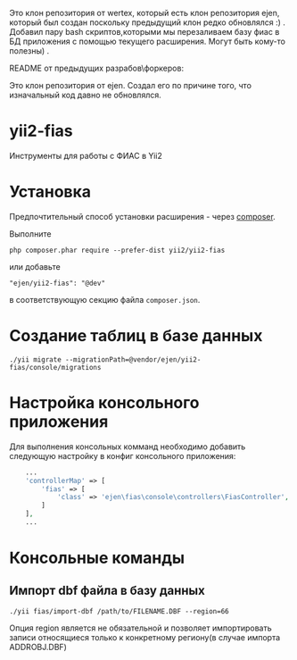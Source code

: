 Это клон репозитория от  wertex, который есть клон репозитория ejen, который был создан поскольку предыдущий клон редко обновлялся :) . Добавил пару bash скриптов,которыми мы перезаливаем базу фиас в БД приложения с помощью текущего расширения. Могут быть кому-то полезны) .  

README от предыдущих разрабов\форкеров:

Это клон репозитория от ejen. Создал его по причине того, что изначальный код давно не обновлялся. 

# yii2-fias
Инструменты для работы с ФИАС в Yii2

# Установка

Предпочтительный способ установки расширения - через [composer](http://getcomposer.org/download/).

Выполните

```
php composer.phar require --prefer-dist yii2/yii2-fias
```

или добавьте

```
"ejen/yii2-fias": "@dev"
```

в соответствующую секцию файла `composer.json`.

# Создание таблиц в базе данных

```
./yii migrate --migrationPath=@vendor/ejen/yii2-fias/console/migrations
```

# Настройка консольного приложения

Для выполнения консольных комманд необходимо добавить следующую настройку в конфиг консольного приложения:

```php
    ...
    'controllerMap' => [
        'fias' => [
            'class' => 'ejen\fias\console\controllers\FiasController',
        ]
    ],
    ...
```

# Консольные команды

## Импорт dbf файла в базу данных
```
./yii fias/import-dbf /path/to/FILENAME.DBF --region=66
```

Опция region является не обязательной и позволяет импортировать записи относящиеся только к конкретному региону(в случае импорта ADDROBJ.DBF)


